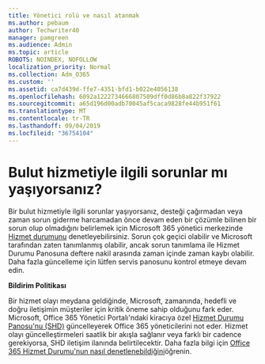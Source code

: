 ```yaml
---
title: Yönetici rolü ve nasıl atanmak
ms.author: pebaum
author: Techwriter40
manager: pamgreen
ms.audience: Admin
ms.topic: article
ROBOTS: NOINDEX, NOFOLLOW
localization_priority: Normal
ms.collection: Adm_O365
ms.custom: ''
ms.assetid: ca7d439d-ffe7-4351-bfd1-b022e4056138
ms.openlocfilehash: 6092a1222734666807509dff0d86b8a822f37922
ms.sourcegitcommit: a65d196d00adb70045af5caca9828fe44b951f61
ms.translationtype: MT
ms.contentlocale: tr-TR
ms.lasthandoff: 09/04/2019
ms.locfileid: "36754104"
---
```

# <a name="experiencing-problems-with-a-cloud-service"></a>Bulut hizmetiyle ilgili sorunlar mı yaşıyorsanız?

Bir bulut hizmetiyle ilgili sorunlar yaşıyorsanız, desteği çağırmadan veya zaman sorun giderme harcamadan önce devam eden bir çözümle bilinen bir sorun olup olmadığını belirlemek için Microsoft 365 yönetici merkezinde [Hizmet durumunu](https://admin.microsoft.com/AdminPortal/Home#/servicehealth) denetleyebilirsiniz. Sorun çok geçici olabilir ve Microsoft tarafından zaten tanımlanmış olabilir, ancak sorun tanımlama ile Hizmet Durumu Panosuna deftere nakil arasında zaman içinde zaman kaybı olabilir. Daha fazla güncelleme için lütfen servis panosunu kontrol etmeye devam edin.

**Bildirim Politikası**

Bir hizmet olayı meydana geldiğinde, Microsoft, zamanında, hedefli ve doğru iletişimin müşteriler için kritik öneme sahip olduğunu fark eder. Microsoft, Office 365 Yönetici Portalı'ndaki kiracıya özel [Hizmet Durumu Panosu'nu (SHD)](https://admin.microsoft.com/AdminPortal/Home#/servicehealth) güncelleyerek Office 365 yöneticilerini not eder. Hizmet olayı güncelleştirmeleri saatlik bir akışla sağlanır veya farklı bir cadence gerekiyorsa, SHD iletişim ilanında belirtilecektir. Daha fazla bilgi için [Office 365 Hizmet Durumu'nun nasıl denetlenebildiğini](https://docs.microsoft.com/office365/enterprise/view-service-health)öğrenin.

